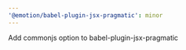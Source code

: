 ```yaml
---
'@emotion/babel-plugin-jsx-pragmatic': minor
---
```


Add commonjs option to babel-plugin-jsx-pragmatic
